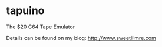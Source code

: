 tapuino
=======

The $20 C64 Tape Emulator

Details can be found on my blog: http://www.sweetlilmre.com

